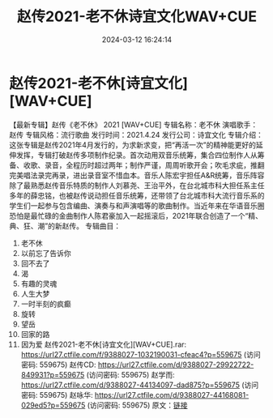 ﻿---
title: 赵传2021-老不休诗宜文化WAV+CUE
date: 2024-03-12 16:24:14
categories: WAV车载音乐、镜像
tags: 华语中文
---
# 赵传2021-老不休[诗宜文化][WAV+CUE]

【最新专辑】赵传《老不休》 2021 [WAV+CUE]
专辑名称：老不休
演唱歌手：赵传
专辑风格：流行歌曲
发行时间：2021.4.24
发行公司：诗宜文化
专辑介绍：
这张专辑是赵传2021年4月发行的，为求新求变，把“再活一次”的精神能更好的延伸发挥，专辑打破赵传多项制作纪录。首次动用双音乐统筹，集合四位制作人从筹备、收歌、录音，全程历时超过两年；制作严谨，周周听歌开会；吹毛求疵，推翻完美唱法录完再录，进出录音室不惜血本。音乐人陈宏宇担任A&R统筹，音乐阵容除了最熟悉赵传音乐特质的制作人刘慕尧、王治平外，在台北城市科大担任系主任多年的薛忠铭，也被赵传说动担任音乐统筹，还带领了台北城市科大流行音乐系的学生们一起参与包含编曲、演奏与和声演唱等的歌曲制作。当近年来在华语音乐圈恐怕是最忙碌的金曲制作人陈君豪加入一起摇滚后，2021年联合创造了一个“精、典、狂、潮”的新赵传。
专辑曲目：
01. 老不休
02. 以前忘了告诉你
03. 回不去了
04. 渴
05. 有趣的灵魂
06. 人生大梦
07. 一时半刻的疯癫
08. 旋转
09. 望岳
10. 回家的路
11. 因为爱
赵传2021-老不休[诗宜文化][WAV+CUE].rar: https://url27.ctfile.com/f/9388027-1032190031-cfeac4?p=559675
(访问密码: 559675)
赵传CD: https://url27.ctfile.com/d/9388027-29922722-849931?p=559675
(访问密码: 559675)
赵学而: https://url27.ctfile.com/d/9388027-44134097-dad875?p=559675
(访问密码: 559675)
赵咏华: https://url27.ctfile.com/d/9388027-44168081-029ed5?p=559675
(访问密码: 559675)
原文：[链接](https://blog.sina.com.cn/s/blog_1647c7e76010314of.html)
